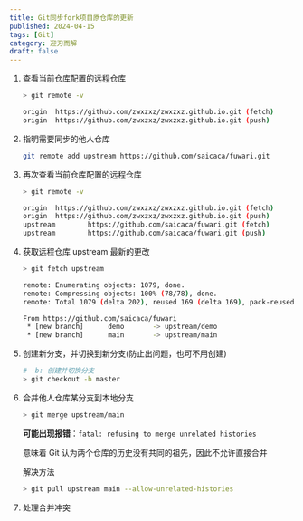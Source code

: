 ```yaml
---
title: Git同步fork项目原仓库的更新
published: 2024-04-15
tags: [Git]
category: 迎刃而解
draft: false
---
```


1. 查看当前仓库配置的远程仓库

   ```sh
   > git remote -v
   
   origin  https://github.com/zwxzxz/zwxzxz.github.io.git (fetch)
   origin  https://github.com/zwxzxz/zwxzxz.github.io.git (push)
   ```

2. 指明需要同步的他人仓库

   ```sh
   git remote add upstream https://github.com/saicaca/fuwari.git
   ```

3. 再次查看当前仓库配置的远程仓库

   ```sh
   > git remote -v
   
   origin  https://github.com/zwxzxz/zwxzxz.github.io.git (fetch)
   origin  https://github.com/zwxzxz/zwxzxz.github.io.git (push)
   upstream        https://github.com/saicaca/fuwari.git (fetch)
   upstream        https://github.com/saicaca/fuwari.git (push)
   ```

4. 获取远程仓库 upstream 最新的更改

   ```sh
   > git fetch upstream
   
   remote: Enumerating objects: 1079, done.
   remote: Compressing objects: 100% (78/78), done.
   remote: Total 1079 (delta 202), reused 169 (delta 169), pack-reused 832Receiving objects: 100% (1079/1079), 2.87 MiB | 2.78 MiB/s, done.
   
   From https://github.com/saicaca/fuwari
    * [new branch]      demo       -> upstream/demo
    * [new branch]      main       -> upstream/main
   ```

5. 创建新分支，并切换到新分支(防止出问题，也可不用创建)

   ```sh
   # -b: 创建并切换分支
   > git checkout -b master
   ```

6. 合并他人仓库某分支到本地分支

   ```sh
   > git merge upstream/main
   ```

   

   **可能出现报错**：`fatal: refusing to merge unrelated histories`

   意味着 Git 认为两个仓库的历史没有共同的祖先，因此不允许直接合并

   解决方法

   ```sh
   > git pull upstream main --allow-unrelated-histories
   ```

7. 处理合并冲突
